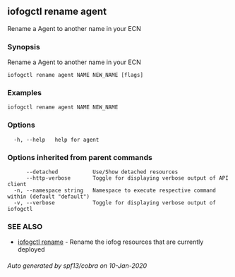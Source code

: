## iofogctl rename agent

Rename a Agent to another name in your ECN

### Synopsis

Rename a Agent to another name in your ECN

```
iofogctl rename agent NAME NEW_NAME [flags]
```

### Examples

```
iofogctl rename agent NAME NEW_NAME
```

### Options

```
  -h, --help   help for agent
```

### Options inherited from parent commands

```
      --detached           Use/Show detached resources
      --http-verbose       Toggle for displaying verbose output of API client
  -n, --namespace string   Namespace to execute respective command within (default "default")
  -v, --verbose            Toggle for displaying verbose output of iofogctl
```

### SEE ALSO

* [iofogctl rename](iofogctl_rename.md)	 - Rename the iofog resources that are currently deployed

###### Auto generated by spf13/cobra on 10-Jan-2020
